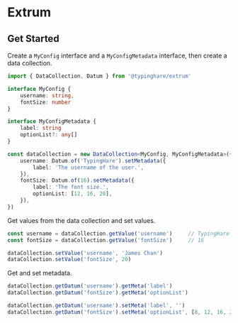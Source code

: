 # Extrum

## Get Started

Create a `MyConfig` interface and a `MyConfigMetadata` interface, then create a data collection.

```ts
import { DataCollection, Datum } from '@typinghare/extrum'

interface MyConfig {
    username: string,
    fontSize: number
}

interface MyConfigMetadata {
    label: string
    optionList?: any[]
}

const dataCollection = new DataCollection<MyConfig, MyConfigMetadata>({
    username: Datum.of('TypingHare').setMetadata({
        label: 'The username of the user.',
    }),
    fontSize: Datum.of(16).setMetadata({
        label: 'The font size.',
        optionList: [12, 16, 20],
    }),
})
```

Get values from the data collection and set values.

```ts
const username = dataCollection.getValue('username')     // TypingHare 
const fontSize = dataCollection.getValue('fontSize')     // 16

dataCollection.setValue('username', 'James Chan')
dataCollection.setValue('fontSize', 20)
```

Get and set metadata.

```ts
dataCollection.getDatum('username').getMeta('label')
dataCollection.getDatum('fontSize').getMeta('optionList')

dataCollection.getDatum('username').setMeta('label', '')
dataCollection.getDatum('fontSize').setMeta('optionList', [8, 12, 16, 20, 24])
```